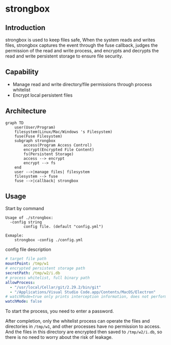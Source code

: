 # strongbox

## Introduction

strongbox is used to keep files safe, When the system reads and writes files, strongbox captures the event through the fuse callback, judges the permission of the read and write process, and encrypts and decrypts the read and write persistent storage to ensure file security.

## Capability

* Manage read and write directory/file permissions through process whitelist
* Encrypt local persistent files

## Architecture

```mermaid
graph TD
    user(User/Program)
    filesystem(Linux/Mac/Windows 's Filesystem)
    fuse(Fuse Filesystem)
    subgraph strongbox
        access(Program Access Control)
        encrypt(Encrypted File Content)
        fs(Persistent Storage)
        access --> encrypt
        encrypt --> fs
    end
    user -->|manage files| filesystem
    filesystem --> fuse
    fuse -->|callback| strongbox
```

## Usage

Start by command

```shell
Usage of ./strongbox:
  -config string
        config file. (default "config.yml")

Exmaple:
    strongbox -config ./config.yml
```

config file description

```yaml
# target file path
mountPoint: /tmp/w1
# encrypted persistent storage path
secretPath: /tmp/w2/i.db
# process whitelist, full binary path
allowProcess:
  - "/usr/local/Cellar/git/2.29.2/bin/git"
  - "/Applications/Visual Studio Code.app/Contents/MacOS/Electron"
# watchMode=true only prints interception information, does not perform interception operations
watchMode: false
```

To start the process, you need to enter a password.

After completion, only the whitelist process can operate the files and directories in `/tmp/w1`, and other processes have no permission to access. And the files in this directory are encrypted then saved to `/tmp/w2/i.db`, so there is no need to worry about the risk of leakage.
